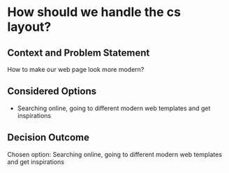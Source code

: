 # How should we handle the cs layout? 

## Context and Problem Statement

How to make our web page look more modern? 

## Considered Options

* Searching online, going to different modern web templates and get inspirations

## Decision Outcome

Chosen option: Searching online, going to different modern web templates and get inspirations
